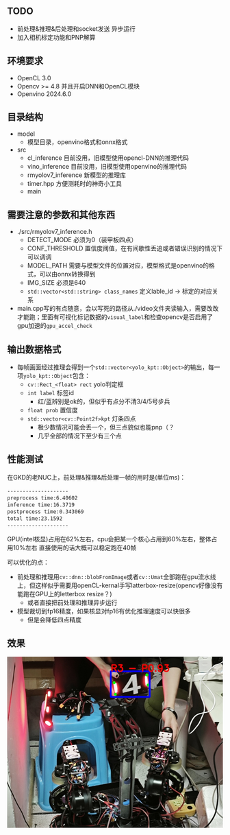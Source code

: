 ## TODO
- 前处理&推理&后处理和socket发送 异步运行
- 加入相机标定功能和PNP解算

## 环境要求
- OpenCL 3.0
- Opencv >= 4.8 并且开启DNN和OpenCL模块
- Openvino 2024.6.0

## 目录结构
- model
    - 模型目录，openvino格式和onnx格式
- src
    - cl_inference 目前没用，旧模型使用opencl-DNN的推理代码
    - vino_inference 目前没用，旧模型使用openvino的推理代码
    - rmyolov7_inference 新模型的推理库
    - timer.hpp 方便测耗时的神奇小工具
    - main 

## 需要注意的参数和其他东西
- ./src/rmyolov7_inference.h 
    - DETECT_MODE 必须为0（装甲板四点）
    - CONF_THRESHOLD 置信度阈值，在有间歇性丢追或者错误识别的情况下可以调调
    - MODEL_PATH 需要与模型文件的位置对应，模型格式是openvino的格式，可以由onnx转换得到
    - IMG_SIZE 必须是640
    - `std::vector<std::string> class_names` 定义lable_id -> 标定的对应关系
- main.cpp写的有点随意，会以写死的路径从./video文件夹读输入，需要改改才能跑；里面有可视化标记数据的`visual_label`和检查opencv是否启用了gpu加速的`gpu_accel_check`

## 输出数据格式
- 每帧画面经过推理会得到一个`std::vector<yolo_kpt::Object>`的输出，每一项`yolo_kpt::Object`包含：
    - `cv::Rect_<float> rect` yolo判定框
    - `int label` 标签id
        - 红/蓝辨别是ok的，但似乎有点分不清3/4/5号步兵
    - `float prob` 置信度
    - `std::vector<cv::Point2f>kpt` 灯条四点
        - 极少数情况可能会丢一个，但三点貌似也能pnp（？
        - 几乎全部的情况下至少有三个点


## 性能测试
在GKD的老NUC上，前处理&推理&后处理一帧的用时是(单位ms)：
```
--------------------
preprocess time:6.40602
inference time:16.3719
postprocess time:0.343069
total time:23.1592
--------------------
```
GPU(intel核显)占用在62%左右，cpu会把某一个核心占用到60%左右，整体占用10%左右
直接使用的话大概可以稳定跑在40帧

可以优化的点：
- 前处理和推理用`cv::dnn::blobFromImage`或者`cv::Umat`全部跑在gpu流水线上，但这样似乎需要用openCL-kernal手写latterbox-resize(opencv好像没有能跑在GPU上的letterbox resize？)
    - 或者直接把前处理和推理异步运行
- 模型裁切到fp16精度，如果核显对fp16有优化推理速度可以快很多
    - 但是会降低四点精度

## 效果
![auto image](img/debug_labled_image.jpg)
